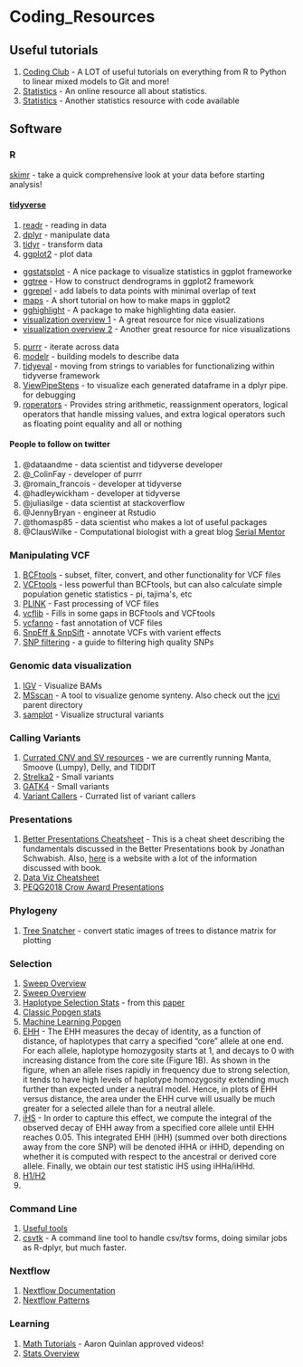 # Coding_Resources

## Useful tutorials

1. [Coding Club](https://ourcodingclub.github.io/tutorials/) - A LOT of useful tutorials on everything from R to Python to linear mixed models to Git and more!
2. [Statistics](https://newonlinecourses.science.psu.edu/stat505/node/2/) - An online resource all about statistics.
3. [Statistics](https://www.huber.embl.de/msmb/) - Another statistics resource with code available 

## Software 

### R

[skimr](https://github.com/ropensci/skimr) - take a quick comprehensive look at your data before starting analysis!

#### [tidyverse](https://www.tidyverse.org/)
1. [readr](http://r4ds.had.co.nz/data-import.html) - reading in data
2. [dplyr](http://r4ds.had.co.nz/transform.html) - manipulate data
3. [tidyr](http://r4ds.had.co.nz/tidy-data.html) - transform data
4. [ggplot2](http://r4ds.had.co.nz/data-visualisation.html) - plot data
  * [ggstatsplot](https://github.com/IndrajeetPatil/ggstatsplot/blob/master/README.md) - A nice package to visualize statistics in ggplot frameworke
  * [ggtree](https://bioconductor.org/packages/devel/bioc/vignettes/ggtree/inst/doc/treeVisualization.html) - How to construct dendrograms in ggplot2 framework
  * [ggrepel](https://cran.r-project.org/web/packages/ggrepel/vignettes/ggrepel.html) - add labels to data points with minimal overlap of text
  * [maps](https://microbeecology.wordpress.com/2018/07/25/making-maps-with-ggplot2-and-sf/) - A short tutorial on how to make maps in ggplot2
  * [gghighlight](https://www.littlemissdata.com/blog/highlight) - A package to make highlighting data easier.
  * [visualization overview 1](https://www.data-to-viz.com/index.html#portfolioanchor) - A great resource for nice visualizations
  * [visualization overview 2](https://serialmentor.com/dataviz/) - Another great resource for nice visualizations
5. [purrr](http://r4ds.had.co.nz/iteration.html) - iterate across data
6. [modelr](http://r4ds.had.co.nz/model-basics.html) - building models to describe data
7. [tidyeval](https://edwinth.github.io/blog/dplyr-recipes/) - moving from strings to variables for functionalizing within tidyverse framework
8. [ViewPipeSteps](https://github.com/daranzolin/ViewPipeSteps) - to visualize each generated dataframe in a dplyr pipe. for debugging
9. [roperators](https://www.rdocumentation.org/packages/roperators/versions/1.1.0) - Provides string arithmetic, reassignment operators, logical operators that handle missing values, and extra logical operators such as floating point equality and all or nothing

#### People to follow on twitter
1. @dataandme - data scientist and tidyverse developer
2. @_ColinFay - developer of purrr
3. @romain_francois - developer at tidyverse
4. @hadleywickham - developer at tidyverse
5. @juliasilge - data scientist at stackoverflow
6. @JennyBryan - engineer at Rstudio
7. @thomasp85 - data scientist who makes a lot of useful packages
8. @ClausWilke - Computational biologist with a great blog [Serial Mentor](serialmentor.com)

### Manipulating VCF

1. [BCFtools](https://samtools.github.io/bcftools/bcftools.html) - subset, filter, convert, and other functionality for VCF files
2. [VCFtools](https://vcftools.github.io/man_latest.html) - less powerful than BCFtools, but can also calculate simple population genetic statistics - pi, tajima's, etc
3. [PLINK](https://www.cog-genomics.org/plink2) - Fast processing of VCF files
4. [vcflib](https://github.com/vcflib/vcflib) - Fills in some gaps in BCFtools and VCFtools
5. [vcfanno](https://github.com/brentp/vcfanno) - fast annotation of VCF files
6. [SnpEff & SnpSift](http://snpeff.sourceforge.net/) - annotate VCFs with varient effects
7. [SNP filtering](http://ddocent.com/filtering/) - a guide to filtering high quality SNPs

### Genomic data visualization

1. [IGV](https://software.broadinstitute.org/software/igv/) - Visualize BAMs
2. [MSscan](https://github.com/tanghaibao/jcvi/wiki/MCscan-(Python-version)) - A tool to visualize genome synteny. Also check out the [jcvi](https://github.com/tanghaibao/jcvi) parent directory
3. [samplot](https://github.com/ryanlayer/samplot) - Visualize structural variants

### Calling Variants

1. [Currated CNV and SV resources](https://github.com/geocarvalho/sv-cnv-studies) - we are currently running Manta, Smoove (Lumpy), Delly, and TIDDIT
2. [Strelka2](https://github.com/Illumina/strelka) - Small variants
3. [GATK4](https://github.com/broadinstitute/gatk) - Small variants
4. [Variant Callers](https://github.com/deaconjs/ThousandVariantCallersRepo) - Currated list of variant callers

### Presentations

1. [Better Presentations Cheatsheet](https://policyviz.com/2018/08/14/better-presentations-cheatsheet/) - This is a cheat sheet describing the fundamentals discussed in the Better Presentations book by Jonathan Schwabish. Also, [here](https://policyviz.com/better-presentations/) is a website with a lot of the information discussed with book.
2. [Data Viz Cheatsheet](https://policyviz.com/2018/08/07/dataviz-cheatsheet/)
3. [PEQG2018 Crow Award Presentations](http://genestogenomes.org/videos-from-peqg18-keynote-and-crow-award-sessions/?category=science-and-publishing)

### Phylogeny

1. [Tree Snatcher](http://www.cibiv.at/software/treesnatcher/) - convert static images of trees to distance matrix for plotting

### Selection

1. [Sweep Overview](http://www.cs.cmu.edu/~sssykim/teaching/f11/slides/Lecture10.pdf)
2. [Sweep Overview](https://math.la.asu.edu/~jtaylor/teaching/Spring2017/BIO545/lectures/scans.pdf)
3. [Haplotype Selection Stats](https://github.com/ngarud/SelectionHapStats) - from this [paper](http://journals.plos.org/plosgenetics/article?id=10.1371/journal.pgen.1005004)
4. [Classic Popgen stats](http://citeseerx.ist.psu.edu/viewdoc/download?doi=10.1.1.210.4017&rep=rep1&type=pdf) 
5. [Machine Learning Popgen](https://www.sciencedirect.com/science/article/pii/S0168952517302251?via%3Dihub)
6. [EHH](https://www.nature.com/articles/nature01140) - The EHH measures the decay of identity, as a function of distance, of haplotypes that carry a specified “core” allele at one end. For each allele, haplotype homozygosity starts at 1, and decays to 0 with increasing distance from the core site (Figure 1B). As shown in the figure, when an allele rises rapidly in frequency due to strong selection, it tends to have high levels of haplotype homozygosity extending much further than expected under a neutral model. Hence, in plots of EHH versus distance, the area under the EHH curve will usually be much greater for a selected allele than for a neutral allele. 
7. [iHS](http://journals.plos.org/plosbiology/article?id=10.1371/journal.pbio.0040072#pbio-0040072-b005) -  In order to capture this effect, we compute the integral of the observed decay of EHH away from a specified core allele until EHH reaches 0.05. This integrated EHH (iHH) (summed over both directions away from the core SNP) will be denoted iHHA or iHHD, depending on whether it is computed with respect to the ancestral or derived core allele. Finally, we obtain our test statistic iHS using iHHa/iHHd. 
8. [H1/H2](http://journals.plos.org/plosgenetics/article?id=10.1371/journal.pgen.1005004)
9. 

### Command Line
1. [Useful tools](https://astrobiomike.github.io/bash/six_commands)
2. [csvtk](https://bioinf.shenwei.me/csvtk/usage/#csvtk) - A command line tool to handle csv/tsv forms, doing similar jobs as R-dplyr, but much faster.

### Nextflow

1. [Nextflow Documentation](https://www.nextflow.io/docs/latest/index.html)
2. [Nextflow Patterns](https://github.com/nextflow-io/patterns)

### Learning
1. [Math Tutorials](https://www.youtube.com/channel/UCYO_jab_esuFRV4b17AJtAw/playlists?app=desktop) - Aaron Quinlan approved videos!
2. [Stats Overview](http://www.statsoft.com/Textbook/Elementary-Statistics-Concepts)


